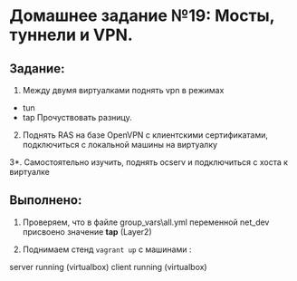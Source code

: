 # **Домашнее задание №19: Мосты, туннели и VPN.**

## **Задание:**
1. Между двумя виртуалками поднять vpn в режимах
- tun
- tap
Прочуствовать разницу.

2. Поднять RAS на базе OpenVPN с клиентскими сертификатами, подключиться с локальной машины на виртуалку

3*. Самостоятельно изучить, поднять ocserv и подключиться с хоста к виртуалке

## **Выполнено:**
1. Проверяем, что в файле group_vars\all.yml переменной net_dev присвоено значение **tap** (Layer2)

2. Поднимаем стенд ```vagrant up``` с машинами :

server                    running (virtualbox)
client                    running (virtualbox)
